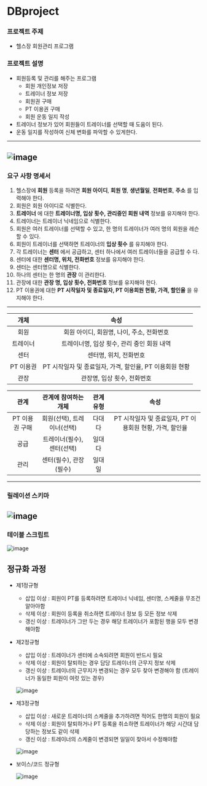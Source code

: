 # DBproject

### 프로젝트 주제
  + 헬스장 회원관리 프로그램

### 프로젝트 설명
  + 회원등록 및 관리를 해주는 프로그램
    + 회원 개인정보 저장
    + 트레이너 정보 저장
    + 회원권 구매
    + PT 이용권 구매
    + 회원 운동 일지 작성
  + 트레이너 정보가 있어 회원들이 트레이너를 선택할 때 도움이 된다.
  + 운동 일지를 작성하여 신체 변화를 파악할 수 있게한다.

-----------------------------------------------------------------
![image](https://user-images.githubusercontent.com/48307813/169842317-84b8546e-eb39-419f-a594-1054e8c7f290.png)
-----------------------------------------------------------------
### 요구 사항 명세서
 1. 헬스장에 __회원__ 등록을 하려면 __회원 아이디__, __회원 명__, __생년월일__, __전화번호__, __주소__ 를 입력해야 한다.
 2. 회원은 회원 아이디로 식별한다.
 3. __트레이너__ 에 대한 __트레이너명, 입상 횟수, 관리중인 회원 내역__ 정보를 유지해야 한다.
 4. 트레이너는 트레이너 닉네임으로 식별한다.
 5. 회원은 여러 트레이너를 선택할 수 있고, 한 명의 트레이너가 여러 명의 회원을 레슨 할 수 있다.
 6. 회원이 트레이너를 선택하면 트레이너의 __입상 횟수__ 를 유지해야 한다.
 7. 각 트레이너는 __센터__ 에서 공급하고, 센터 하나에서 여러 트레이너들을 공급할 수 다.
 8. 센터에 대한 __센터명, 위치, 전화번호__ 정보를 유지해야 한다.
 9. 센터는 센터명으로 식별한다.
 10. 하나의 센터는 한 명의 __관장__ 이 관리한다.
 11. 관장에 대한 __관장 명, 입상 횟수, 전화번호__ 정보를 유지해야 한다.
 12. PT 이용권에 대한 __PT 시작일자 및 종료일자, PT 이용회원 현황, 가격, 할인율__ 을 유지해야 한다.
-----------------------------------------------------------------
|개체|속성|
|:---:|:---:|
|회원     |회원 아이디, 회원명, 나이, 주소, 전화번호|
|트레이너 |트레이너명, 입상 횟수, 관리 중인 회원 내역|
|센터     |센터명, 위치, 전화번호|
|PT 이용권|PT 시작일자 및 종료일자, 가격, 할인율, PT 이용회원 현황|
|관장     |관장명, 입상 횟수, 전화번호|

|관계|관계에 참여하는 개체|관계 유형|속성|
|:---:|:---:|:---:|:---:|
|PT 이용권 구매|회원(선택), 트레이너(선택)|다대다|PT 시작일자 및 종료일자, PT 이용회원 현황, 가격, 할인율|
|공급 |트레이너(필수),      센터(선택)|일대다|
|관리 |센터(필수), 관장(필수)|일대일|

-----------------------------------------------------------------
### 릴레이션 스키마

![image](https://user-images.githubusercontent.com/48307813/170816741-fd65e58a-a102-46c0-a0af-469eb395e101.png)
-----------------------------------------------------------------
### 테이블 스크립트
![image](https://user-images.githubusercontent.com/48307813/175046366-66250d33-e37f-402a-989c-05e20566bff5.png)

## 정규화 과정

  + 제1정규형
  
    + 삽입 이상 : 회원이 PT를 등록하려면 트레이너 닉네임, 센터명, 스케줄을 무조건 알아야함
    + 삭제 이상 : 회원이 등록을 취소하면 트레이너 정보 등 모든 정보 삭제
    + 갱신 이상 : 트레이너가 그만 두는 경우 해당 트레이너가 포함된 행을 모두 변경해야함
    
  + 제2정규형
    
    + 삽입 이상 : 트레이너가 센터에 소속되려면 회원이 반드시 필요
    + 삭제 이상 : 회원이 탈퇴하는 경우 담당 트레이너의 근무지 정보 삭제
    + 갱신 이상 : 트레이너의 근무지가 변경되는 경우 모두 찾아 변경해야 함 (트레이너가 동일한 회원이 여럿 있는 경우)
   
    ![image](https://user-images.githubusercontent.com/48307813/170816537-1f88cc2d-0504-40e3-a18d-09d17495a24b.png)
   
   + 제3정규형
     
     + 삽입 이상 : 새로운 트레이너의 스케줄을 추가하려면 적어도 한명의 회원이 필요
     + 삭제 이상 : 회원이 탈퇴하거나 PT 등록을 취소하면 트레이너가 해당 시간대 담당하는 정보도 같이 삭제
     + 갱신 이상 : 트레이너의 스케줄이 변경되면 일일이 찾아서 수정해야함
     
     ![image](https://user-images.githubusercontent.com/48307813/170816434-9c189d38-a256-438e-be54-594e13e6e440.png)

     
   + 보이스/코드 정규형
      
      ![image](https://user-images.githubusercontent.com/48307813/170816012-be408a1d-6085-4a64-a74e-65d1490da84e.png)

    

    
